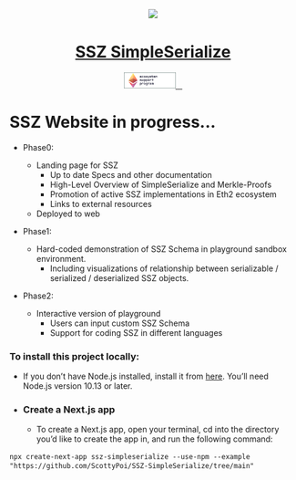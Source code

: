 <p align="center">
  <a href="https://github.com/scottypoi/ssz-simpleserialize">
    <img src="https://ethereum.org/static/810eb64d89629231aa4d8c7fe5f20ee5/31987/developers-eth-blocks.png" height="128">
    <h1 align="center">SSZ SimpleSerialize</h1>
  </a>
</p>

<p align="center">
  <a aria-label="ESP Logo" href="https://esp.ethereum.foundation/en/">
    <img src='./esplogoandbrand28.png'>
  </a>
  <a aria-label="NPM version" href="https://www.npmjs.com/package/next">
    <img alt="" src="https://img.shields.io/badge/NPM-V6.1.3-blue">
  </a>
  <a aria-label="License" href="https://github.com/vercel/next.js/blob/canary/license.md">
    <img alt="" src="https://img.shields.io/npm/l/next.svg?style=for-the-badge&labelColor=000000">
  </a>
  <a aria-label="Join the community on GitHub" href="https://github.com/scottypoi/ssz-simpleserialize/discussions">
    <img alt="" src="https://img.shields.io/badge/Collaborate%20on%20this%20project-blue.svg?style=for-the-badge&logo=github&labelColor=000000&logoWidth=20">
  </a>
</p>





# SSZ Website in progress...

- Phase0:
  - Landing page for SSZ 
    - Up to date Specs and other documentation
    - High-Level Overview of SimpleSerialize and Merkle-Proofs
    - Promotion of active SSZ implementations in Eth2 ecosystem
    - Links to external resources
  - Deployed to web

- Phase1:
  - Hard-coded demonstration of SSZ Schema in playground sandbox environment.
    - Including visualizations of relationship between serializable / serialized / deserialized SSZ objects.

- Phase2:
  - Interactive version of playground
    - Users can input custom SSZ Schema
    - Support for coding SSZ in different languages


### To install this project locally:
  
  - If you don’t have Node.js installed, install it from [here]('https://nodejs.org/en/'). You’ll need Node.js version 10.13 or later.
  
  - ### Create a Next.js app
    
    - To create a Next.js app, open your terminal, cd into the directory you’d like to create the app in, and run the following command:

```
npx create-next-app ssz-simpleserialize --use-npm --example "https://github.com/ScottyPoi/SSZ-SimpleSerialize/tree/main"
```